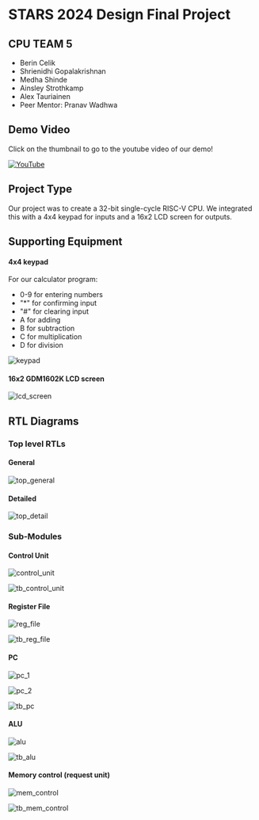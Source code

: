 # STARS 2024 Design Final Project

## CPU TEAM 5
* Berin Celik
* Shrienidhi Gopalakrishnan
* Medha Shinde
* Ainsley Strothkamp
* Alex Tauriainen
* Peer Mentor: Pranav Wadhwa

## Demo Video
Click on the thumbnail to go to the youtube video of our demo!

[![YouTube](http://i.ytimg.com/vi/anySU9C3ncY/hqdefault.jpg)](https://www.youtube.com/watch?v=anySU9C3ncY)

## Project Type
Our project was to create a 32-bit single-cycle RISC-V CPU. We integrated this with a 4x4 keypad for inputs and a 16x2 LCD screen for outputs. 

## Supporting Equipment

#### 4x4 keypad
For our calculator program:

* 0-9 for entering numbers
* "*" for confirming input
* "#" for clearing input
* A for adding
* B for subtraction
* C for multiplication
* D for division
  
![keypad](https://github.com/STARS-Design-Track-2024/nebula-ii-team-05/blob/main/docs/team_05/io_components/keypad.jpeg)

#### 16x2 GDM1602K LCD screen
![lcd_screen](https://github.com/STARS-Design-Track-2024/nebula-ii-team-05/blob/main/docs/team_05/io_components/lcd_screen.jpg)

## RTL Diagrams

### Top level RTLs

#### General
![top_general](https://github.com/STARS-Design-Track-2024/nebula-ii-team-05/blob/main/docs/team_05/top_level/top_general.png)

#### Detailed
![top_detail](https://github.com/STARS-Design-Track-2024/nebula-ii-team-05/blob/main/docs/team_05/top_level/top_detail.jpg)

### Sub-Modules

#### Control Unit
![control_unit](https://github.com/STARS-Design-Track-2024/nebula-ii-team-05/blob/main/docs/team_05/sub_modules/control_unit.png)

![tb_control_unit](https://github.com/STARS-Design-Track-2024/nebula-ii-team-05/blob/main/docs/team_05/sub_modules/tb_sub_modules/tb_control_unit.png)

#### Register File
![reg_file](https://github.com/STARS-Design-Track-2024/nebula-ii-team-05/blob/main/docs/team_05/sub_modules/reg_file.png)

![tb_reg_file](https://github.com/STARS-Design-Track-2024/nebula-ii-team-05/blob/main/docs/team_05/sub_modules/tb_sub_modules/tb_reg_file.png)

#### PC
![pc_1](https://github.com/STARS-Design-Track-2024/nebula-ii-team-05/blob/main/docs/team_05/sub_modules/pc_1.png)

![pc_2](https://github.com/STARS-Design-Track-2024/nebula-ii-team-05/blob/main/docs/team_05/sub_modules/pc_2.png)

![tb_pc](https://github.com/STARS-Design-Track-2024/nebula-ii-team-05/blob/main/docs/team_05/sub_modules/tb_sub_modules/tb_pc.png)

#### ALU
![alu](https://github.com/STARS-Design-Track-2024/nebula-ii-team-05/blob/main/docs/team_05/sub_modules/alu.png)

![tb_alu](https://github.com/STARS-Design-Track-2024/nebula-ii-team-05/blob/main/docs/team_05/sub_modules/tb_sub_modules/tb_alu.png)

#### Memory control (request unit)
![mem_control](https://github.com/STARS-Design-Track-2024/nebula-ii-team-05/blob/main/docs/team_05/sub_modules/mem_control.png)

![tb_mem_control](https://github.com/STARS-Design-Track-2024/nebula-ii-team-05/blob/main/docs/team_05/sub_modules/tb_sub_modules/tb_memcontrol.png)


